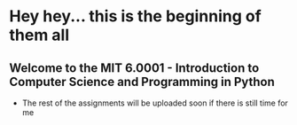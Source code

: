 # Hey hey... this is the beginning of them all 
## Welcome to the MIT 6.0001 - Introduction to Computer Science and Programming in Python

- The rest of the assignments will be uploaded soon if there is still time for me
